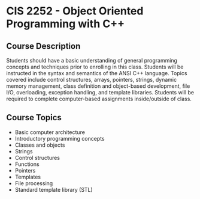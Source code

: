 # CIS 2252 - Object Oriented Programming with C++

## Course Description
Students should have a basic understanding of general programming concepts and techniques prior to enrolling in this class. Students will be instructed in the syntax and semantics of the ANSI C++ language. Topics covered include control structures, arrays, pointers, strings, dynamic memory management, class definition and object-based development, file I/O, overloading, exception handling, and template libraries. Students will be required to complete computer-based assignments inside/outside of class.

## Course Topics
* Basic computer architecture
* Introductory programming concepts
* Classes and objects
* Strings
* Control structures
* Functions
* Pointers
* Templates
* File processing
* Standard template library (STL)
